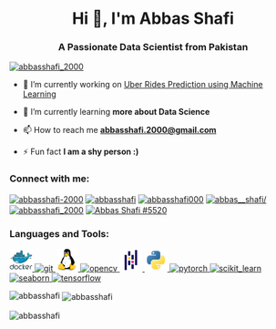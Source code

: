 <h1 align="center">Hi 👋, I'm Abbas Shafi</h1>
<h3 align="center">A Passionate Data Scientist from Pakistan</h3>


 
<p align="left"> <a href="https://twitter.com/abbas_shafi2000" target="blank"><img src="https://img.shields.io/twitter/follow/abbas_shafi2000?logo=twitter&style=for-the-badge" alt="abbasshafi_2000" /></a> </p>  

- 🔭 I’m currently working on [Uber Rides Prediction using Machine Learning](https://github.com/abbasshafi/Uber-Rides-Prediction)

- 🌱 I’m currently learning **more about Data Science**

- 📫 How to reach me **abbasshafi.2000@gmail.com**

- ⚡ Fun fact **I am a shy person :)**

<h3 align="left">Connect with me:</h3>
<p align="left">
<!-- <a href="https://twitter.com/abbas_shafi2000" target="blank"><img align="center" src="https://raw.githubusercontent.com/rahuldkjain/github-profile-readme-generator/master/src/images/icons/Social/twitter.svg" alt="abbas_shafi2000" height="30" width="40" /></a> -->
<a href="https://linkedin.com/in/abbasshafi-2000" target="blank"><img align="center" src="https://raw.githubusercontent.com/rahuldkjain/github-profile-readme-generator/master/src/images/icons/Social/linked-in-alt.svg" alt="abbasshafi-2000" height="30" width="40" /></a>
<a href="https://kaggle.com/abbasshafi" target="blank"><img align="center" src="https://raw.githubusercontent.com/rahuldkjain/github-profile-readme-generator/master/src/images/icons/Social/kaggle.svg" alt="abbasshafi" height="30" width="40" /></a>
<a href="https://fb.com/abbasshafi000" target="blank"><img align="center" src="https://raw.githubusercontent.com/rahuldkjain/github-profile-readme-generator/master/src/images/icons/Social/facebook.svg" alt="abbasshafi000" height="30" width="40" /></a>
<a href="https://instagram.com/abbas__shafi/" target="blank"><img align="center" src="https://raw.githubusercontent.com/rahuldkjain/github-profile-readme-generator/master/src/images/icons/Social/instagram.svg" alt="abbas__shafi/" height="30" width="40" /></a>
<a href="https://www.hackerrank.com/abbasshafi_2000" target="blank"><img align="center" src="https://raw.githubusercontent.com/rahuldkjain/github-profile-readme-generator/master/src/images/icons/Social/hackerrank.svg" alt="abbasshafi_2000" height="30" width="40" /></a>
<a href="https://discord.gg/Abbas Shafi #5520" target="blank"><img align="center" src="https://raw.githubusercontent.com/rahuldkjain/github-profile-readme-generator/master/src/images/icons/Social/discord.svg" alt="Abbas Shafi #5520" height="30" width="40" /></a>
</p>

<h3 align="left">Languages and Tools:</h3>
<p align="left"> <a href="https://www.docker.com/" target="_blank" rel="noreferrer"> <img src="https://raw.githubusercontent.com/devicons/devicon/master/icons/docker/docker-original-wordmark.svg" alt="docker" width="40" height="40"/> </a> <a href="https://git-scm.com/" target="_blank" rel="noreferrer"> <img src="https://www.vectorlogo.zone/logos/git-scm/git-scm-icon.svg" alt="git" width="40" height="40"/> </a> <a href="https://www.linux.org/" target="_blank" rel="noreferrer"> <img src="https://raw.githubusercontent.com/devicons/devicon/master/icons/linux/linux-original.svg" alt="linux" width="40" height="40"/> </a> <a href="https://opencv.org/" target="_blank" rel="noreferrer"> <img src="https://www.vectorlogo.zone/logos/opencv/opencv-icon.svg" alt="opencv" width="40" height="40"/> </a> <a href="https://pandas.pydata.org/" target="_blank" rel="noreferrer"> <img src="https://raw.githubusercontent.com/devicons/devicon/2ae2a900d2f041da66e950e4d48052658d850630/icons/pandas/pandas-original.svg" alt="pandas" width="40" height="40"/> </a> <a href="https://www.python.org" target="_blank" rel="noreferrer"> <img src="https://raw.githubusercontent.com/devicons/devicon/master/icons/python/python-original.svg" alt="python" width="40" height="40"/> </a> <a href="https://pytorch.org/" target="_blank" rel="noreferrer"> <img src="https://www.vectorlogo.zone/logos/pytorch/pytorch-icon.svg" alt="pytorch" width="40" height="40"/> </a> <a href="https://scikit-learn.org/" target="_blank" rel="noreferrer"> <img src="https://upload.wikimedia.org/wikipedia/commons/0/05/Scikit_learn_logo_small.svg" alt="scikit_learn" width="40" height="40"/> </a> <a href="https://seaborn.pydata.org/" target="_blank" rel="noreferrer"> <img src="https://seaborn.pydata.org/_images/logo-mark-lightbg.svg" alt="seaborn" width="40" height="40"/> </a> <a href="https://www.tensorflow.org" target="_blank" rel="noreferrer"> <img src="https://www.vectorlogo.zone/logos/tensorflow/tensorflow-icon.svg" alt="tensorflow" width="40" height="40"/> </a> </p>

<p><img align="left" src="https://github-readme-stats.vercel.app/api/top-langs?username=abbasshafi&show_icons=true&locale=en&layout=compact" alt="abbasshafi" /></p>

<p>&nbsp;<img align="center" src="https://github-readme-stats.vercel.app/api?username=abbasshafi&show_icons=true&locale=en" alt="abbasshafi" /></p>

<p><img align="center" src="https://github-readme-streak-stats.herokuapp.com/?user=abbasshafi&" alt="abbasshafi" /></p>


